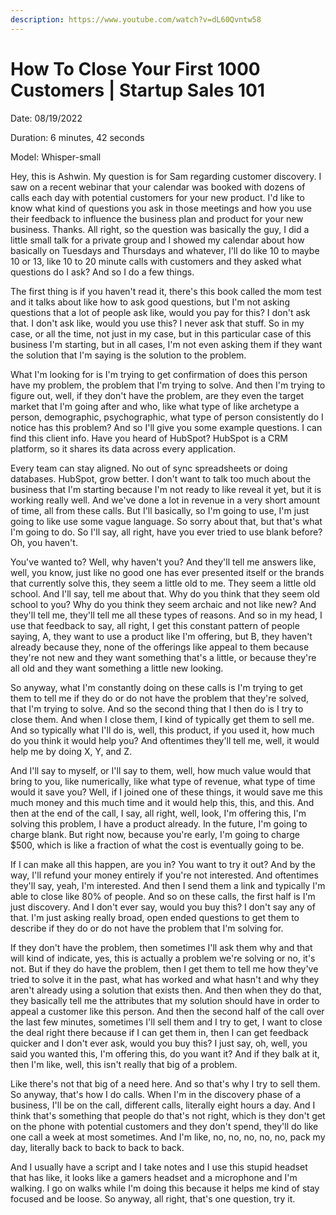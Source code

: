 ```yaml
---
description: https://www.youtube.com/watch?v=dL60Qvntw58
---
```


# How To Close Your First 1000 Customers | Startup Sales 101

Date: 08/19/2022

Duration: 6 minutes, 42 seconds

Model: Whisper-small

Hey, this is Ashwin. My question is for Sam regarding customer discovery. I saw on a recent webinar that your calendar was booked with dozens of calls each day with potential customers for your new product. I'd like to know what kind of questions you ask in those meetings and how you use their feedback to influence the business plan and product for your new business. Thanks. All right, so the question was basically the guy, I did a little small talk for a private group and I showed my calendar about how basically on Tuesdays and Thursdays and whatever, I'll do like 10 to maybe 10 or 13, like 10 to 20 minute calls with customers and they asked what questions do I ask? And so I do a few things.

The first thing is if you haven't read it, there's this book called the mom test and it talks about like how to ask good questions, but I'm not asking questions that a lot of people ask like, would you pay for this? I don't ask that. I don't ask like, would you use this? I never ask that stuff. So in my case, or all the time, not just in my case, but in this particular case of this business I'm starting, but in all cases, I'm not even asking them if they want the solution that I'm saying is the solution to the problem.

What I'm looking for is I'm trying to get confirmation of does this person have my problem, the problem that I'm trying to solve. And then I'm trying to figure out, well, if they don't have the problem, are they even the target market that I'm going after and who, like what type of like archetype a person, demographic, psychographic, what type of person consistently do I notice has this problem? And so I'll give you some example questions. I can find this client info. Have you heard of HubSpot? HubSpot is a CRM platform, so it shares its data across every application.

Every team can stay aligned. No out of sync spreadsheets or doing databases. HubSpot, grow better. I don't want to talk too much about the business that I'm starting because I'm not ready to like reveal it yet, but it is working really well. And we've done a lot in revenue in a very short amount of time, all from these calls. But I'll basically, so I'm going to use, I'm just going to like use some vague language. So sorry about that, but that's what I'm going to do. So I'll say, all right, have you ever tried to use blank before? Oh, you haven't.

You've wanted to? Well, why haven't you? And they'll tell me answers like, well, you know, just like no good one has ever presented itself or the brands that currently solve this, they seem a little old to me. They seem a little old school. And I'll say, tell me about that. Why do you think that they seem old school to you? Why do you think they seem archaic and not like new? And they'll tell me, they'll tell me all these types of reasons. And so in my head, I use that feedback to say, all right, I get this constant pattern of people saying, A, they want to use a product like I'm offering, but B, they haven't already because they, none of the offerings like appeal to them because they're not new and they want something that's a little, or because they're all old and they want something a little new looking.

So anyway, what I'm constantly doing on these calls is I'm trying to get them to tell me if they do or do not have the problem that they're solved, that I'm trying to solve. And so the second thing that I then do is I try to close them. And when I close them, I kind of typically get them to sell me. And so typically what I'll do is, well, this product, if you used it, how much do you think it would help you? And oftentimes they'll tell me, well, it would help me by doing X, Y, and Z.

And I'll say to myself, or I'll say to them, well, how much value would that bring to you, like numerically, like what type of revenue, what type of time would it save you? Well, if I joined one of these things, it would save me this much money and this much time and it would help this, this, and this. And then at the end of the call, I say, all right, well, look, I'm offering this, I'm solving this problem, I have a product already. In the future, I'm going to charge blank. But right now, because you're early, I'm going to charge $500, which is like a fraction of what the cost is eventually going to be.

If I can make all this happen, are you in? You want to try it out? And by the way, I'll refund your money entirely if you're not interested. And oftentimes they'll say, yeah, I'm interested. And then I send them a link and typically I'm able to close like 80% of people. And so on these calls, the first half is I'm just discovery. And I don't ever say, would you buy this? I don't say any of that. I'm just asking really broad, open ended questions to get them to describe if they do or do not have the problem that I'm solving for.

If they don't have the problem, then sometimes I'll ask them why and that will kind of indicate, yes, this is actually a problem we're solving or no, it's not. But if they do have the problem, then I get them to tell me how they've tried to solve it in the past, what has worked and what hasn't and why they aren't already using a solution that exists then. And then when they do that, they basically tell me the attributes that my solution should have in order to appeal a customer like this person. And then the second half of the call over the last few minutes, sometimes I'll sell them and I try to get, I want to close the deal right there because if I can get them in, then I can get feedback quicker and I don't ever ask, would you buy this? I just say, oh, well, you said you wanted this, I'm offering this, do you want it? And if they balk at it, then I'm like, well, this isn't really that big of a problem.

Like there's not that big of a need here. And so that's why I try to sell them. So anyway, that's how I do calls. When I'm in the discovery phase of a business, I'll be on the call, different calls, literally eight hours a day. And I think that's something that people do that's not right, which is they don't get on the phone with potential customers and they don't spend, they'll do like one call a week at most sometimes. And I'm like, no, no, no, no, no, pack my day, literally back to back to back to back.

And I usually have a script and I take notes and I use this stupid headset that has like, it looks like a gamers headset and a microphone and I'm walking. I go on walks while I'm doing this because it helps me kind of stay focused and be loose. So anyway, all right, that's one question, try it.



